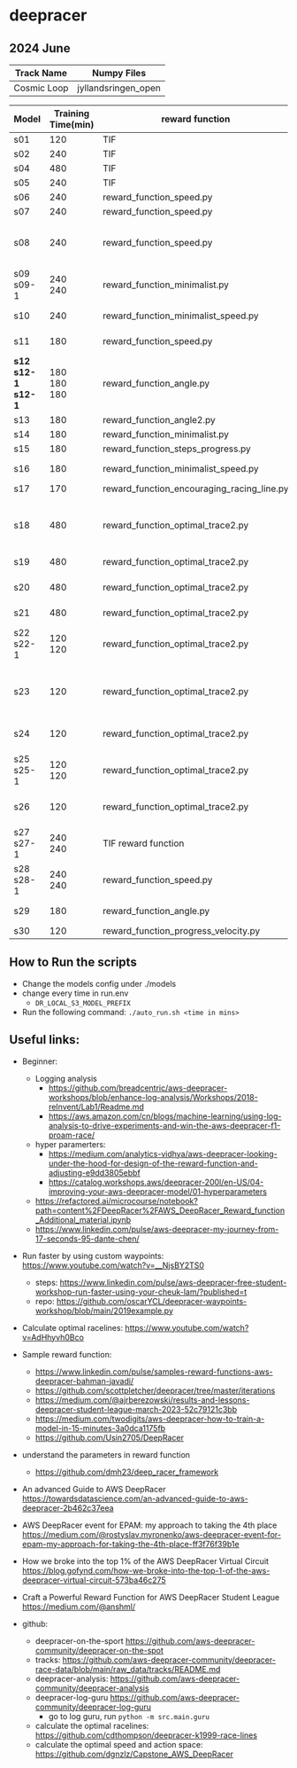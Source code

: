 # deepracer

## 2024 June

| Track Name | Numpy Files |
| ----- | ----- |
| Cosmic Loop | jyllandsringen_open |

| Model | Training Time(min) | reward function |hyperparameter | lap time | off track | remarks |
| ----- | ----- | ----- | ----- | ----- | ----- | ----- |
| s01 | 120 | TIF | ir=0.0002 |  01min13s | 22 | discarded |
| s02 | 240 | TIF | ir=0.0002 |  44s | 8 | discarded |
| s04 | 480 | TIF | ir=0.0005 |  01min12s | 22 | discarded, ir too large |
| s05 | 240 | TIF | ir=0.0005 |  42s | 9 | discarded, ir too large |
| s06 | 240 | reward_function_speed.py | ir=0.0002 |  29.666s | 3 |  |
| s07 | 240 | reward_function_speed.py | ir=0.0002 |  25.733s | 2 |  |
| s08 | 240 | reward_function_speed.py | ir=0.0002 |  31.476s | 2 | modify action space, adding more action spaces, DEEP -> SHALLOW, reward_function_speed.py modify step_reward thredshold |
| s09 <br> s09-1 | 240 <br> 240 | reward_function_minimalist.py | ir=0.0002 |  28.144s | 2 |  43% 75% |
| s10 | 240 | reward_function_minimalist_speed.py | ir=0.0002 | 2 mins plus | 41 | discarded, there is a bug in this reward function  |
| s11 | 180 | reward_function_speed.py | default | 38.899s | 7 | space action used in TIF, change DEEP to SHALLOW(default) |
| **s12 <br> s12-1 <br> s12-1** | 180<br>180<br>180 | reward_function_angle.py | default |  27.545s | 1 | action space used in TIF, stable model, average 75%, max 100%, min time during training is 22.581s, it is able to finish the laps without off track | 
| s13 | 180 | reward_function_angle2.py | default |  27.873s | 1 | |
| s14 | 180 | reward_function_minimalist.py | default |  36.953s | 5 | |
| s15 | 180 | reward_function_steps_progress.py | default |  46.743s | 10 | |
| s16 | 180 | reward_function_minimalist_speed.py | default |  59.930s | 17 | discarded, there is a bug in this reward function |
| s17 | 170 | reward_function_encouraging_racing_line.py | default |  30.327s | 1 |  |
| s18 | 480 | reward_function_optimal_trace2.py | default |   |  | use Capstone_AWS_DeepRacer to calculate the optimal paths and optimal space actions model_metadata_optimal.json use 2.5 as min speed, 4 as max speed. There is bug on it then discard this version  |
| s19 | 480 | reward_function_optimal_trace2.py | ir=0.0005 |   |  | There is bug on it then discard this version  |
| s20 | 480 | reward_function_optimal_trace2.py | ir=0.001<br>epocs=5<br>batch=32 |   |  | There is bug on it then discard this version |
| s21 | 480 | reward_function_optimal_trace2.py | default |   |  | There is bug on it then discard this version  |
| s22<br>s22-1 | 120<br>120 | reward_function_optimal_trace2.py | ir=0.0005 |   |  | remove steps_reward, add debugging log for first_racingpoint_index for each step <br>trained 4 hours average progress 12.7 max progress 43 |
| s23 | 120 | reward_function_optimal_trace2.py | default |   |  | remove steps_reward, add debugging log for first_racingpoint_index for each step <br>trained 4 hours average progress 13 max progress 46 |
| s24 | 120 | reward_function_optimal_trace2.py | ir=0.001<br>epochs=5<br>batch=32 |   |  | same as s23 trained 2 hours, average progress 2.72 max progress 22 too bad discarded |
| s25<br>s25-1 | 120<br>120 | reward_function_optimal_trace2.py | discount factor=0.5 |   |  | average progress 7.72 max progress 26 too bad discarded |
| s26 | 120 | reward_function_optimal_trace2.py | default |   |  | trained on top of s23, but the progress is still very small, average progress: 14 max progress: 49 |
| s27<br>s27-1 | 240<br>240 | TIF reward function | TIF hp |   |  | 37% 79% |
| s28<br>s28-1 | 240<br>240 | reward_function_speed.py | TIF hp |   |  | retrain s07 to see if the model performance is stable 40% 75% |
| s29 | 180 | reward_function_angle.py | default |   |  | use model_metadata_optimal_max_5_min_2.json |
| s30 | 120 | reward_function_progress_velocity.py | default |   |  | use model_metadata_7_AS.json |



## How to Run the scripts
- Change the models config under ./models
- change every time in run.env
    - `DR_LOCAL_S3_MODEL_PREFIX`
- Run the following command: `./auto_run.sh <time in mins>`

## Useful links:

- Beginner:
    - Logging analysis
        - https://github.com/breadcentric/aws-deepracer-workshops/blob/enhance-log-analysis/Workshops/2018-reInvent/Lab1/Readme.md
        - https://aws.amazon.com/cn/blogs/machine-learning/using-log-analysis-to-drive-experiments-and-win-the-aws-deepracer-f1-proam-race/
    - hyper paramerters: 
        * https://medium.com/analytics-vidhya/aws-deepracer-looking-under-the-hood-for-design-of-the-reward-function-and-adjusting-e9dd3805ebbf
        * https://catalog.workshops.aws/deepracer-200l/en-US/04-improving-your-aws-deepracer-model/01-hyperparameters
    - https://refactored.ai/microcourse/notebook?path=content%2FDeepRacer%2FAWS_DeepRacer_Reward_function_Additional_material.ipynb
    - https://www.linkedin.com/pulse/aws-deepracer-my-journey-from-17-seconds-95-dante-chen/
- Run faster by using custom waypoints: https://www.youtube.com/watch?v=__NjsBY2TS0
    - steps: https://www.linkedin.com/pulse/aws-deepracer-free-student-workshop-run-faster-using-your-cheuk-lam/?published=t
    - repo: https://github.com/oscarYCL/deepracer-waypoints-workshop/blob/main/2019example.py
- Calculate optimal racelines: https://www.youtube.com/watch?v=AdHhyvh0Bco
- Sample reward function: 
    - https://www.linkedin.com/pulse/samples-reward-functions-aws-deepracer-bahman-javadi/
    - https://github.com/scottpletcher/deepracer/tree/master/iterations
    - https://medium.com/@ajrberezowski/results-and-lessons-deepracer-student-league-march-2023-52c79121c3bb
    - https://medium.com/twodigits/aws-deepracer-how-to-train-a-model-in-15-minutes-3a0dca1175fb
    - https://github.com/Usin2705/DeepRacer
- understand the parameters in reward function
    - https://github.com/dmh23/deep_racer_framework
- An advanced Guide to AWS DeepRacer https://towardsdatascience.com/an-advanced-guide-to-aws-deepracer-2b462c37eea
- AWS DeepRacer event for EPAM: my approach to taking the 4th place https://medium.com/@rostyslav.myronenko/aws-deepracer-event-for-epam-my-approach-for-taking-the-4th-place-ff3f76f39b1e
- How we broke into the top 1% of the AWS DeepRacer Virtual Circuit https://blog.gofynd.com/how-we-broke-into-the-top-1-of-the-aws-deepracer-virtual-circuit-573ba46c275
- Craft a Powerful Reward Function for AWS DeepRacer Student League https://medium.com/@anshml/

- github:
    - deepracer-on-the-sport https://github.com/aws-deepracer-community/deepracer-on-the-spot
    - tracks: https://github.com/aws-deepracer-community/deepracer-race-data/blob/main/raw_data/tracks/README.md
    - deepracer-analysis: https://github.com/aws-deepracer-community/deepracer-analysis
    - deepracer-log-guru https://github.com/aws-deepracer-community/deepracer-log-guru
        - go to log guru, run `python -m src.main.guru` 
    - calculate the optimal racelines: https://github.com/cdthompson/deepracer-k1999-race-lines
    - calculate the optimal speed and action space: https://github.com/dgnzlz/Capstone_AWS_DeepRacer